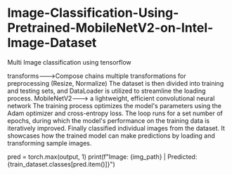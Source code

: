 # Image-Classification-Using-Pretrained-MobileNetV2-on-Intel-Image-Dataset
Multi Image classification using tensorflow


transforms--->Compose chains multiple transformations for preprocessing (Resize, Normalize)
The dataset is then divided into training and testing sets, and DataLoader is utilized to streamline the loading process.
MobileNetV2---> a lightweight, efficient convolutional neural network
The training process optimizes the model's parameters using the Adam optimizer and cross-entropy loss. The loop runs for a set number of epochs, during which the model's performance on the training data is iteratively improved.
Finally  classified individual images from the dataset. It showcases how the trained model can make predictions by loading and transforming sample images. 

pred = torch.max(output, 1)
    print(f"Image: {img_path} | Predicted: {train_dataset.classes[pred.item()]}")
